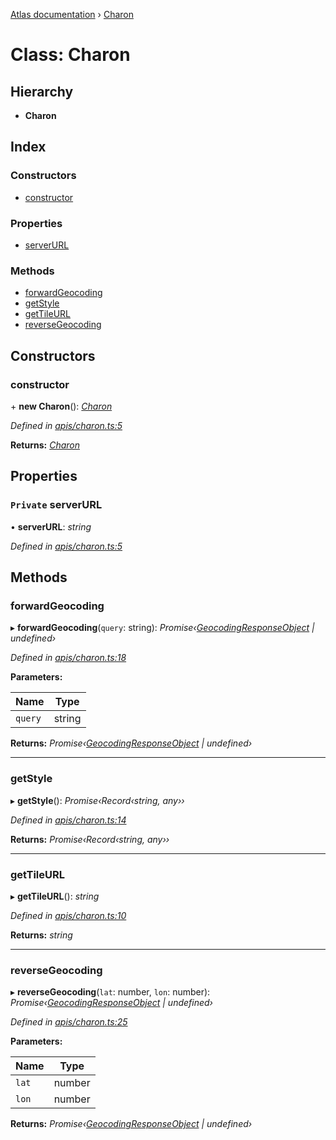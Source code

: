 [Atlas documentation](../globals.md) › [Charon](charon.md)

# Class: Charon

## Hierarchy

* **Charon**

## Index

### Constructors

* [constructor](charon.md#constructor)

### Properties

* [serverURL](charon.md#private-serverurl)

### Methods

* [forwardGeocoding](charon.md#forwardgeocoding)
* [getStyle](charon.md#getstyle)
* [getTileURL](charon.md#gettileurl)
* [reverseGeocoding](charon.md#reversegeocoding)

## Constructors

###  constructor

\+ **new Charon**(): *[Charon](charon.md)*

*Defined in [apis/charon.ts:5](https://github.com/chronark/atlas/blob/e581107/src/apis/charon.ts#L5)*

**Returns:** *[Charon](charon.md)*

## Properties

### `Private` serverURL

• **serverURL**: *string*

*Defined in [apis/charon.ts:5](https://github.com/chronark/atlas/blob/e581107/src/apis/charon.ts#L5)*

## Methods

###  forwardGeocoding

▸ **forwardGeocoding**(`query`: string): *Promise‹[GeocodingResponseObject](../interfaces/geocodingresponseobject.md) | undefined›*

*Defined in [apis/charon.ts:18](https://github.com/chronark/atlas/blob/e581107/src/apis/charon.ts#L18)*

**Parameters:**

Name | Type |
------ | ------ |
`query` | string |

**Returns:** *Promise‹[GeocodingResponseObject](../interfaces/geocodingresponseobject.md) | undefined›*

___

###  getStyle

▸ **getStyle**(): *Promise‹Record‹string, any››*

*Defined in [apis/charon.ts:14](https://github.com/chronark/atlas/blob/e581107/src/apis/charon.ts#L14)*

**Returns:** *Promise‹Record‹string, any››*

___

###  getTileURL

▸ **getTileURL**(): *string*

*Defined in [apis/charon.ts:10](https://github.com/chronark/atlas/blob/e581107/src/apis/charon.ts#L10)*

**Returns:** *string*

___

###  reverseGeocoding

▸ **reverseGeocoding**(`lat`: number, `lon`: number): *Promise‹[GeocodingResponseObject](../interfaces/geocodingresponseobject.md) | undefined›*

*Defined in [apis/charon.ts:25](https://github.com/chronark/atlas/blob/e581107/src/apis/charon.ts#L25)*

**Parameters:**

Name | Type |
------ | ------ |
`lat` | number |
`lon` | number |

**Returns:** *Promise‹[GeocodingResponseObject](../interfaces/geocodingresponseobject.md) | undefined›*
